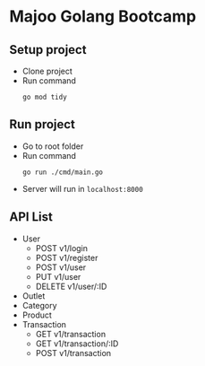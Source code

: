 # Majoo Golang Bootcamp

## Setup project
 - Clone project
 - Run command
    ```
    go mod tidy
    ```

## Run project

 - Go to root folder
 - Run command
    ```
    go run ./cmd/main.go
    ```
- Server will run in `localhost:8000`

## API List
 - User
    - POST v1/login
    - POST v1/register
    - POST v1/user
    - PUT v1/user
    - DELETE v1/user/:ID
 - Outlet
 - Category
 - Product
 - Transaction
    - GET v1/transaction
    - GET v1/transaction/:ID
    - POST v1/transaction

